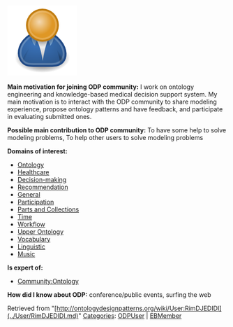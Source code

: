 [![Image:ODPUser.png](../images/a/a6/ODPUser.png)](../Image/ODPUser.png.md "Image:ODPUser.png")




  





__Main motivation for joining ODP community:__ I work on ontology engineering and knowledge-based medical decision support system. My main motivation is to interact with the ODP community to share modeling experience, propose ontology patterns and have feedback, and participate in evaluating submitted ones.


__Possible main contribution to ODP community:__ To have some help to solve modeling problems, To help other users to solve modeling problems


__Domains of interest:__



* [Ontology](../Community/Ontology.md "Community:Ontology")
* [Healthcare](../Community/Healthcare.md "Community:Healthcare")
* [Decision-making](../Community/Decision-making.md "Community:Decision-making")
* [Recommendation](../Community/Recommendation.md "Community:Recommendation")
* [General](../Community/General.md "Community:General")
* [Participation](../Community/Participation.md "Community:Participation")
* [Parts and Collections](../Community/Parts_and_Collections.md "Community:Parts and Collections")
* [Time](../Community/Time.md "Community:Time")
* [Workflow](../Community/Workflow.md "Community:Workflow")
* [Upper Ontology](../Community/Upper_Ontology.md "Community:Upper Ontology")
* [Vocabulary](../Community/Vocabulary.md "Community:Vocabulary")
* [Linguistic](../Community/Linguistic.md "Community:Linguistic")
* [Music](../Community/Music.md "Community:Music")


__Is expert of:__



* [Community:Ontology](http://ontologydesignpatterns.org/wiki/index.php?title=Community:Community:Ontology&action=edit&redlink=1 "Community:Community:Ontology (not yet written)")


__How did I know about ODP:__ conference/public events, surfing the web






Retrieved from "[http://ontologydesignpatterns.org/wiki/User:RimDJEDIDI](../User/RimDJEDIDI.md)"
 [Categories](http://ontologydesignpatterns.org/wiki/Special:Categories "Special:Categories"): [ODPUser](../Category/ODPUser.md "Category:ODPUser") | [EBMember](../Category/EBMember.md "Category:EBMember")